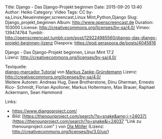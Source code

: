Title: Django - Das Django-Projekt beginnen
Date: 2015-09-20 13:40
Author: Heiko
Category: Video
Tags: CC by-sa,Linux,Neueinsteiger,screencast,Linux Mint,Python,Django
Slug: Django_projekt_beginnen
Album: http://www.openscreencast.de
Duration: 103000
License: http://creativecommons.org/licenses/by-sa/4.0/
Vimeo: 139474764
Tumblr: http://openscreencast.tumblr.com/post/129224985560/django-das-django-projekt-beginnen-lizenz
Diaspora: https://pod.geraspora.de/posts/4045816

Django - Das Django-Projekt beginnen, Linux Mint 17.2  
Lizenz: <http://creativecommons.org/licenses/by-sa/4.0/>  
  
Textquelle:  
[django-marcador Tutorial](http://django-marcador.keimlink.de/de/) von [Markus
Zapke-Gründemann](http://www.keimlink.de/) Lizenz:
http://creativecommons.org/licenses/by-sa/4.0/  
Weitere Autoren: Andreas Hug, Dave Brotherstone, Dinu Gherman, Ernesto Rico-
Schmidt, Florian Apolloner, Markus Holtermann, Max Brauer, Raphael Ackermann,
Sean Hammond

Links:

  * <https://www.djangoproject.com/>
  * Bild: [https://thenounproject.com/search/?q=snake&amp;i;=24037](https://thenounproject.com/search/?q=snake&i=24037 "Link zu thenounproject.com" ) von [Ola Möller](https://thenounproject.com/olamoller "Link zu thenounproject.com" ) (Lizenz: http://creativecommons.org/licenses/by/3.0/us/)

